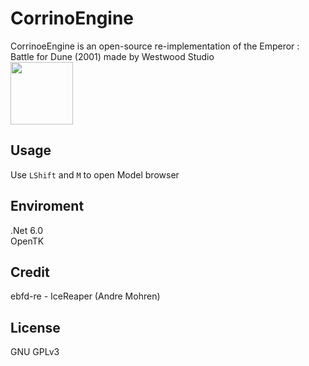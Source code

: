 # CorrinoEngine 
CorrinoeEngine is an open-source re-implementation of the Emperor : Battle for Dune (2001) made by Westwood Studio   
<img src="https://user-images.githubusercontent.com/21171007/140613614-cd2c73c0-3caa-4bcb-a744-6b3459d2f74b.png" width="100"/>

## Usage

Use `LShift` and `M` to open Model browser

## Enviroment  
.Net 6.0  
OpenTK  

## Credit  
ebfd-re - IceReaper (Andre Mohren)  

## License
GNU GPLv3  
